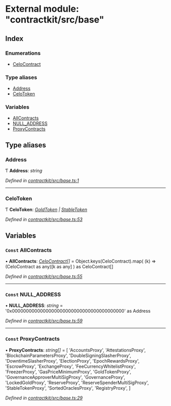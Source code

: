 # External module: "contractkit/src/base"

## Index

### Enumerations

* [CeloContract](../enums/_contractkit_src_base_.celocontract.md)

### Type aliases

* [Address](_contractkit_src_base_.md#address)
* [CeloToken](_contractkit_src_base_.md#celotoken)

### Variables

* [AllContracts](_contractkit_src_base_.md#const-allcontracts)
* [NULL_ADDRESS](_contractkit_src_base_.md#const-null_address)
* [ProxyContracts](_contractkit_src_base_.md#const-proxycontracts)

## Type aliases

###  Address

Ƭ **Address**: *string*

*Defined in [contractkit/src/base.ts:1](https://github.com/celo-org/celo-monorepo/blob/master/packages/contractkit/src/base.ts#L1)*

___

###  CeloToken

Ƭ **CeloToken**: *[GoldToken](../enums/_contractkit_src_base_.celocontract.md#goldtoken) | [StableToken](../enums/_contractkit_src_base_.celocontract.md#stabletoken)*

*Defined in [contractkit/src/base.ts:53](https://github.com/celo-org/celo-monorepo/blob/master/packages/contractkit/src/base.ts#L53)*

## Variables

### `Const` AllContracts

• **AllContracts**: *[CeloContract](../enums/_contractkit_src_base_.celocontract.md)[]* = Object.keys(CeloContract).map(
  (k) => (CeloContract as any)[k as any]
) as CeloContract[]

*Defined in [contractkit/src/base.ts:55](https://github.com/celo-org/celo-monorepo/blob/master/packages/contractkit/src/base.ts#L55)*

___

### `Const` NULL_ADDRESS

• **NULL_ADDRESS**: *string* = '0x0000000000000000000000000000000000000000' as Address

*Defined in [contractkit/src/base.ts:59](https://github.com/celo-org/celo-monorepo/blob/master/packages/contractkit/src/base.ts#L59)*

___

### `Const` ProxyContracts

• **ProxyContracts**: *string[]* = [
  'AccountsProxy',
  'AttestationsProxy',
  'BlockchainParametersProxy',
  'DoubleSigningSlasherProxy',
  'DowntimeSlasherProxy',
  'ElectionProxy',
  'EpochRewardsProxy',
  'EscrowProxy',
  'ExchangeProxy',
  'FeeCurrencyWhitelistProxy',
  'FreezerProxy',
  'GasPriceMinimumProxy',
  'GoldTokenProxy',
  'GovernanceApproverMultiSigProxy',
  'GovernanceProxy',
  'LockedGoldProxy',
  'ReserveProxy',
  'ReserveSpenderMultiSigProxy',
  'StableTokenProxy',
  'SortedOraclesProxy',
  'RegistryProxy',
]

*Defined in [contractkit/src/base.ts:29](https://github.com/celo-org/celo-monorepo/blob/master/packages/contractkit/src/base.ts#L29)*

